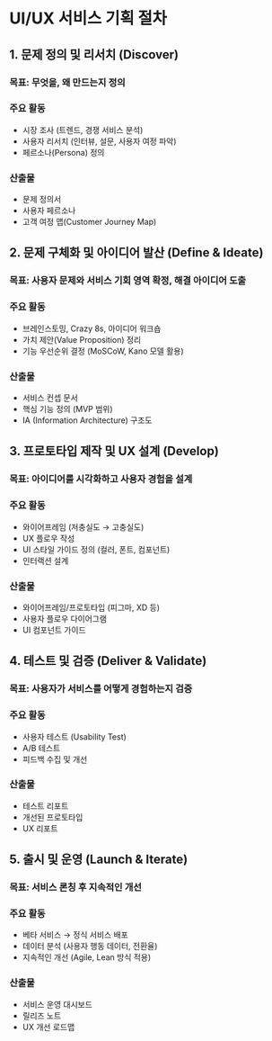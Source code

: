 # UI/UX 서비스 기획 절차

## 1. 문제 정의 및 리서치 (Discover)
### 목표: 무엇을, 왜 만드는지 정의
### 주요 활동
- 시장 조사 (트렌드, 경쟁 서비스 분석)
- 사용자 리서치 (인터뷰, 설문, 사용자 여정 파악)
- 페르소나(Persona) 정의
### 산출물
- 문제 정의서
- 사용자 페르소나
- 고객 여정 맵(Customer Journey Map)

## 2. 문제 구체화 및 아이디어 발산 (Define & Ideate)
### 목표: 사용자 문제와 서비스 기회 영역 확정, 해결 아이디어 도출
### 주요 활동
- 브레인스토밍, Crazy 8s, 아이디어 워크숍
- 가치 제안(Value Proposition) 정리
- 기능 우선순위 결정 (MoSCoW, Kano 모델 활용)
### 산출물
- 서비스 컨셉 문서
- 핵심 기능 정의 (MVP 범위)
- IA (Information Architecture) 구조도

## 3. 프로토타입 제작 및 UX 설계 (Develop)
### 목표: 아이디어를 시각화하고 사용자 경험을 설계
### 주요 활동
- 와이어프레임 (저충실도 → 고충실도)
- UX 플로우 작성
- UI 스타일 가이드 정의 (컬러, 폰트, 컴포넌트)
- 인터랙션 설계
### 산출물
- 와이어프레임/프로토타입 (피그마, XD 등)
- 사용자 플로우 다이어그램
- UI 컴포넌트 가이드

## 4. 테스트 및 검증 (Deliver & Validate)
### 목표: 사용자가 서비스를 어떻게 경험하는지 검증
### 주요 활동
- 사용자 테스트 (Usability Test)
- A/B 테스트
- 피드백 수집 및 개선
### 산출물
- 테스트 리포트
- 개선된 프로토타입
- UX 리포트

## 5. 출시 및 운영 (Launch & Iterate)
### 목표: 서비스 론칭 후 지속적인 개선
### 주요 활동
- 베타 서비스 → 정식 서비스 배포
- 데이터 분석 (사용자 행동 데이터, 전환율)
- 지속적인 개선 (Agile, Lean 방식 적용)
### 산출물
- 서비스 운영 대시보드
- 릴리즈 노트
- UX 개선 로드맵